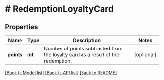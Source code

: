 # # RedemptionLoyaltyCard

## Properties

Name | Type | Description | Notes
------------ | ------------- | ------------- | -------------
**points** | **int** | Number of points subtracted from the loyalty card as a result of the redemption. | [optional]

[[Back to Model list]](../../README.md#models) [[Back to API list]](../../README.md#endpoints) [[Back to README]](../../README.md)
